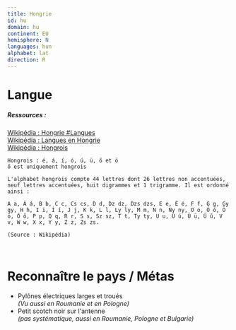 ```yaml
---
title: Hongrie
id: hu
domain: hu
continent: EU
hemisphere: N
languages: hun
alphabet: lat
direction: R
---
```


# Langue

##### Ressources :

[Wikipédia : Hongrie #Langues](https://fr.wikipedia.org/wiki/Hongrie#Langues)  
[Wikipédia : Langues en Hongrie](https://fr.wikipedia.org/wiki/Langues_en_Hongrie)  
[Wikipédia : Hongrois](https://fr.wikipedia.org/wiki/Hongrois)  

```
Hongrois : é, á, í, ó, ú, ü, ő et ö
ő est uniquement hongrois
```

``` 
L'alphabet hongrois compte 44 lettres dont 26 lettres non accentuées, neuf lettres accentuées, huit digrammes et 1 trigramme. Il est ordonné ainsi :

A a, Á á, B b, C c, Cs cs, D d, Dz dz, Dzs dzs, E e, É é, F f, G g, Gy gy, H h, I i, Í í, J j, K k, L l, Ly ly, M m, N n, Ny ny, O o, Ó ó, Ö ö, Ő ő, P p, Q q, R r, S s, Sz sz, T t, Ty ty, U u, Ú ú, Ü ü, Ű ű, V v, W w, X x, Y y, Z z, Zs zs.

(Source : Wikipédia)
```

<br/>

# Reconnaître le pays / Métas

- Pylônes électriques larges et troués  
  *(Vu aussi en Roumanie et en Pologne)*
- Petit scotch noir sur l'antenne  
  *(pas systématique, aussi en Roumanie, Pologne et Bulgarie)*
